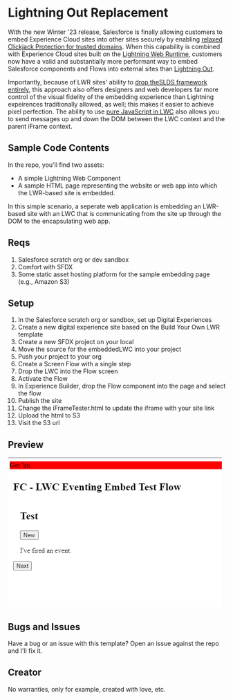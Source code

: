 # Lightning Out Replacement

With the new Winter '23 release, Salesforce is finally allowing customers to embed Experience Cloud sites into other sites securely by enabling [relaxed Clickjack Protection for trusted domains](https://help.salesforce.com/s/articleView?id=release-notes.rn_experiences_clickjack_trusted_domains.htm&type=5&release=240). When this capability is combined with Experience Cloud sites built on the [Lightning Web Runtime](https://developer.salesforce.com/docs/atlas.en-us.exp_cloud_lwr.meta/exp_cloud_lwr/intro.htm), customers now have a valid and substantially more performant way to embed Salesforce components and Flows into external sites than [Lightning Out](https://developer.salesforce.com/docs/component-library/documentation/en/lwc/lightning_out). 

Importantly, because of LWR sites' ability to [drop theSLDS framework entirely](https://developer.salesforce.com/docs/atlas.en-us.exp_cloud_lwr.meta/exp_cloud_lwr/brand_remove.htm), this approach also offers designers and web developers far more control of the visual fidelity of the embedding experience than Lightning expeirences traditionally allowed, as well; this makes it easier to achieve pixel perfection. The ability to use [pure JavaScript in LWC](https://developer.salesforce.com/docs/component-library/documentation/en/lwc/js_intro) also allows you to send messages up and down the DOM between the LWC context and the parent iFrame context.

## Sample Code Contents

In the repo, you'll find two assets:

* A simple Lightning Web Component
* A sample HTML page representing the website or web app into which the LWR-based site is embedded.

In this simple scenario, a seperate web application is embedding an LWR-based site with an LWC that is communicating from the site up through the DOM to the encapsulating web app.

## Reqs

1. Salesforce scratch org or dev sandbox
2. Comfort with SFDX
3. Some static asset hosting platform for the sample embedding page (e.g., Amazon S3)

## Setup

1. In the Salesforce scratch org or sandbox, set up Digital Experiences
2. Create a new digital experience site based on the Build Your Own LWR template
3. Create a new SFDX project on your local
4. Move the source for the embeddedLWC into your project
5. Push your project to your org
6. Create a Screen Flow with a single step
7. Drop the LWC into the Flow screen
8. Activate the Flow
9. In Experience Builder, drop the Flow component into the page and select the flow
10. Publish the site
11. Change the iFrameTester.html to update the iframe with your site link
12. Upload the html to S3
13. Visit the S3 url

## Preview

![Preview](screenshot.png)

## Bugs and Issues

Have a bug or an issue with this template? Open an issue against the repo and I'll fix it.

## Creator

No warranties, only for example, created with love, etc.